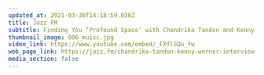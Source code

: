 ```yaml
---
updated_at: 2021-03-30T14:18:59.036Z
title: Jazz FM
subtitle: Finding You ‘Profound Space’ with Chandrika Tandon and Kenny Werner
thumbnail_image: 006_muisc.jpg
video_link: https://www.youtube.com/embed/_FXflSQu_fw
web_page_link: https://jazz.fm/chandrika-tandon-kenny-werner-interview-profound-space/
media_section: false
---
```


